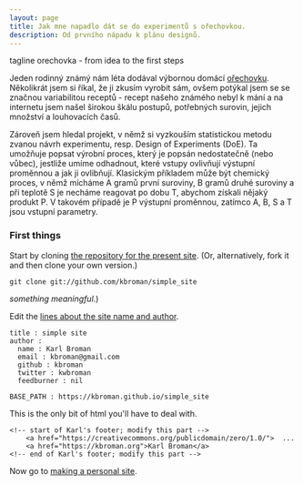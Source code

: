 ```yaml
---
layout: page
title: Jak mne napadlo dát se do experimentů s ořechovkou.
description: Od prvního nápadu k plánu designů.
---
```


tagline orechovka - from idea to the first steps

Jeden rodinný známý nám léta dodával výbornou domácí [ořechovku](https://cs.wikipedia.org/wiki/O%C5%99echovka_(n%C3%A1poj)). Několikrát jsem si říkal, že ji zkusím vyrobit sám, ovšem potýkal jsem se se značnou variabilitou receptů - recept našeho známého nebyl k mání a na internetu jsem našel širokou škálu postupů, potřebných surovin, jejich množství a louhovacích časů. 

Zároveň jsem hledal projekt, v němž si vyzkouším statistickou metodu zvanou návrh experimentu, resp. Design of Experiments (DoE). Ta umožňuje popsat výrobní proces, který je popsán nedostatečně (nebo vůbec), jestliže umíme odhadnout, které vstupy ovlivňují výstupní proměnnou a jak ji ovlibňují. Klasickým příkladem může být chemický proces, v němž mícháme A gramů první suroviny, B gramů druhé suroviny a při teplotě S je necháme reagovat po dobu T, abychom získali nějaký produkt P. V takovém případě je P výstupní proměnnou, zatímco A, B, S a T jsou vstupní parametry.

### First things

Start by cloning
[the repository for the present site](https://github.com/kbroman/simple_site). (Or,
alternatively, fork it and then clone your own version.)

    git clone git://github.com/kbroman/simple_site

_something meaningful_.)

Edit the
[lines about the site name and author](https://github.com/kbroman/simple_site/blob/gh-pages/_config.yml#L11-L17).

    title : simple site
    author :
      name : Karl Broman
      email : kbroman@gmail.com
      github : kbroman
      twitter : kwbroman
      feedburner : nil

    BASE_PATH : https://kbroman.github.io/simple_site

This is the only bit of html you'll
have to deal with.

    <!-- start of Karl's footer; modify this part -->
        <a href="https://creativecommons.org/publicdomain/zero/1.0/">  ...
        <a href="https://kbroman.org">Karl Broman</a>
    <!-- end of Karl's footer; modify this part -->


Now go to [making a personal site](user_site.html).
